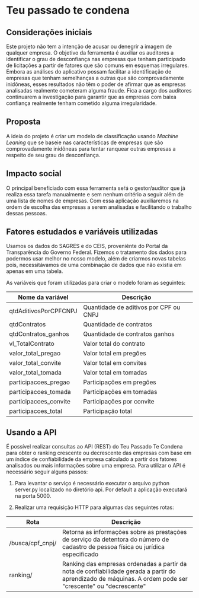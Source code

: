 # Teu passado te condena

## Considerações iniciais

Este projeto não tem a intenção de acusar ou denegrir a imagem de qualquer empresa. O objetivo da ferramenta é auxiliar os auditores a identificar o grau de desconfiança nas empresas que tenham participado de licitações a partir de fatores que são comuns em esquemas irregulares. Embora as análises do aplicativo possam facilitar a identificação de empresas que tenham semelhanças a outras que são comprovadamente inidôneas, esses resultados não têm o poder de afirmar que as empresas analisadas realmente cometeram alguma fraude. Fica a cargo dos auditores continuarem a investigação para garantir que as empresas com baixa confiança realmente tenham cometido alguma irregularidade.

## Proposta
A ideia do projeto é criar um modelo de classificação usando _Machine Leaning_ que se baseie nas características de empresas que são comprovadamente inidôneas para tentar ranquear outras empresas a respeito de seu grau de desconfiança.


## Impacto social
O principal beneficiado com essa ferramenta seŕá o gestor/auditor que já realiza essa tarefa manualmente e sem nenhum critério a seguir além de uma lista de nomes de empresas. Com essa aplicação auxiliaremos na ordem de escolha das empresas a serem analisadas e facilitando o trabalho dessas pessoas.

## Fatores estudados e variáveis utilizadas
Usamos os dados do SAGRES e do CEIS, proveniênte do Portal da Transparência do Governo Federal. Fizemos o tratamento dos dados para podermos usar melhor no nosso modelo, além de criarmos novas tabelas pois, necessitávamos de uma combinação de dados que não existia em apenas em uma tabela.


As variáveis que foram utilizadas para criar o modelo foram as seguintes:

| Nome da variável                  | Descrição   |
|-----|-----|
|qtdAditivosPorCPFCNPJ              | Quantidade de aditivos por CPF ou CNPJ |
|qtdContratos                       | Quantidade de contratos          |
|qtdContratos_ganhos                | Quantidade de contratos ganhos  |
|vl_TotalContrato                   | Valor total do contrato         |
|valor_total_pregao                 | Valor total em pregões          |
|valor_total_convite                | Valor total em convites         |
|valor_total_tomada                 | Valor total em tomadas          |
|participacoes_pregao               | Participações em pregões        |    
|participacoes_tomada               | Participações em tomadas        |
|participacoes_convite              | Participações por convite       |
|participacoes_total                | Participação total              |


## Usando a API

É possível realizar consultas ao API (REST) do Teu Passado Te Condena para obter o ranking crescente ou decrescente das empresas com base em um índice de confiabilidade da empresa calculado a partir dos fatores analisados ou mais informações sobre uma empresa. Para utilizar o API é necessário seguir alguns passos:

1. Para levantar o serviço é necessário executar o arquivo python server.py localizado no diretório api. Por default a aplicação executará na porta 5000.

2. Realizar uma requisição HTTP para algumas das seguintes rotas:

| Rota                  | Descrição   |
|-----|-----|
| /busca/cpf_cnpj/<id> | Retorna as informações sobre as prestações de serviço da detentora do número de cadastro de pessoa física ou jurídica especificado |
| ranking/<ordem> | Ranking das empresas ordenadas a partir da nota de confiabilidade gerada a partir do aprendizado de máquinas. A ordem pode ser "crescente" ou "decrescente" |
